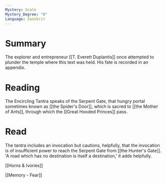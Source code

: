 ```yaml
---
Mystery: Scale
Mystery_Degree: "6"
Language: Sanskrit
---
```

# Summary
The explorer and entrepreneur [[T. Everett Duplantis]] once attempted to plunder the temple where this text was held. His fate is recorded in an appendix.
# Reading
The Encircling Tantra speaks of the Serpent Gate, that hungry portal sometimes known as [[the Spider's Door]], which is sacred to [[the Mother of Ants]], through which the [[Great Hooded Princes]] pass.
# Read
The tantra includes an invocation but cautions, helpfully, that the invocation is of insufficient power to reach the Serpent Gate from [[the Hunter's Gate]]. 'A road which has no destination is itself a destination,' it adds helpfully.

[[Horns & Ivories]]

[[Memory - Fear]]
